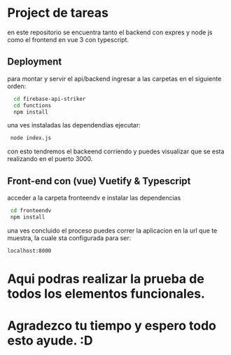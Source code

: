 
# Project de tareas

en este repositorio se encuentra tanto el backend con expres y node js como el frontend en vue 3 con typescript.




## Deployment

para montar y servir el api/backend ingresar a las carpetas en el siguiente orden:

```bash
  cd firebase-api-striker
  cd functions
  npm install 
```

una ves instaladas las dependendias 
 ejecutar:

 ```bash
  node index.js
```
con esto tendremos el backeend corriendo y puedes visualizar que se esta realizando en el puerto 3000.

## Front-end con (vue) Vuetify & Typescript
acceder a la carpeta fronteendv e instalar las dependencias

 ```bash
  cd fronteendv
  npm install
```

una ves concluido el proceso puedes correr la aplicacion en la url que te muestra, la cuale sta configurada para ser:
 ```bash
 localhost:8000
```
 # Aqui podras realizar la prueba de todos los elementos funcionales.

 # Agradezco tu tiempo y espero todo esto ayude. :D 
